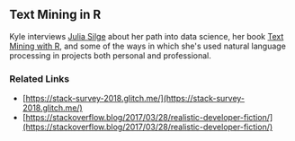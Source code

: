## Text Mining in R

Kyle interviews [Julia Silge](https://juliasilge.com/) about her path into data science, her book [Text Mining with R](https://www.tidytextmining.com/), and some of the ways in which she's used natural language processing in projects both personal and professional.

### Related Links

* [https://stack-survey-2018.glitch.me/](https://stack-survey-2018.glitch.me/)
* [https://stackoverflow.blog/2017/03/28/realistic-developer-fiction/](https://stackoverflow.blog/2017/03/28/realistic-developer-fiction/)
